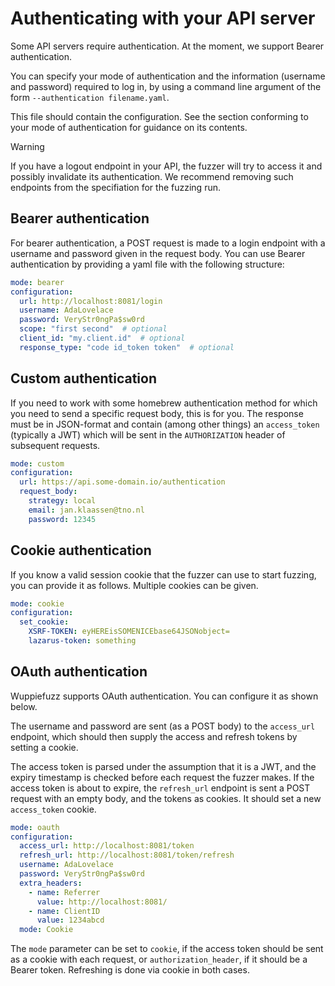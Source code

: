 # Authenticating with your API server

Some API servers require authentication. At the moment, we support Bearer authentication.

You can specify your mode of authentication and the information (username and password)
required to log in, by using a command line argument of the form
`--authentication filename.yaml`.

This file should contain the configuration. See the section conforming to your mode of
authentication for guidance on its contents.

> [!WARNING]  
> If you have a logout endpoint in your API, the fuzzer will try to access it and possibly
> invalidate its authentication. We recommend removing such endpoints from the specifiation
> for the fuzzing run.

## Bearer authentication

For bearer authentication, a POST request is made to a login endpoint with a username
and password given in the request body. You can use Bearer authentication by providing
a yaml file with the following structure:

```yaml
mode: bearer
configuration:
  url: http://localhost:8081/login
  username: AdaLovelace
  password: VeryStr0ngPa$sw0rd
  scope: "first second"  # optional
  client_id: "my.client.id"  # optional
  response_type: "code id_token token"  # optional
```

## Custom authentication

If you need to work with some homebrew authentication method for which you need to send a specific request body, this is for you. The response must be in JSON-format and contain (among other things) an `access_token` (typically a JWT) which will be sent in the `AUTHORIZATION` header of subsequent requests.

```yaml
mode: custom
configuration:
  url: https://api.some-domain.io/authentication
  request_body:
    strategy: local
    email: jan.klaassen@tno.nl
    password: 12345
```

## Cookie authentication

If you know a valid session cookie that the fuzzer can use to start fuzzing, you can provide it as follows. Multiple cookies can be given.

```yaml
mode: cookie
configuration:
  set_cookie:
    XSRF-TOKEN: eyHEREisSOMENICEbase64JSONobject=
    lazarus-token: something
```

## OAuth authentication

Wuppiefuzz supports OAuth authentication. You can configure it as shown below.

The username and password are sent (as a POST body) to the `access_url` endpoint, which should then supply the access and refresh tokens by setting a cookie.

The access token is parsed under the assumption that it is a JWT, and the expiry timestamp is checked before each request the fuzzer makes. If the access token is about to expire, the `refresh_url` endpoint is sent a POST request with an empty body, and the tokens as cookies. It should set a new `access_token` cookie.

```yaml
mode: oauth
configuration:
  access_url: http://localhost:8081/token
  refresh_url: http://localhost:8081/token/refresh
  username: AdaLovelace
  password: VeryStr0ngPa$sw0rd
  extra_headers:
    - name: Referrer
      value: http://localhost:8081/
    - name: ClientID
      value: 1234abcd
  mode: Cookie
```

The `mode` parameter can be set to `cookie`, if the access token should be sent as a cookie with each request, or `authorization_header`, if it should be a Bearer token. Refreshing is done via cookie in both cases.
